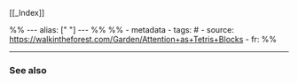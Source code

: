 
[[_Index]] 

%% ---
alias: [" "]
--- %%
%% - metadata
	- tags: #
	- source: https://walkintheforest.com/Garden/Attention+as+Tetris+Blocks
	- fr: 
%%


-------------
### See also


